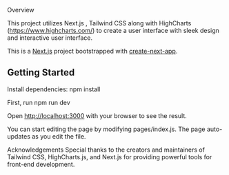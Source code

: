 
Overview

This project utilizes Next.js , Tailwind CSS along with HighCharts (https://www.highcharts.com/) to create a user interface with sleek design and interactive user interface.

This is a [Next.js](https://nextjs.org/) project bootstrapped with [create-next-app](https://github.com/vercel/next.js/tree/canary/packages/create-next-app).

## Getting Started

Install dependencies:
npm install

First, run 
npm run dev


Open [http://localhost:3000](http://localhost:3000) with your browser to see the result.

You can start editing the page by modifying pages/index.js. The page auto-updates as you edit the file.


Acknowledgements
Special thanks to the creators and maintainers of Tailwind CSS, HighCharts.js, and Next.js for providing powerful tools for front-end development.
